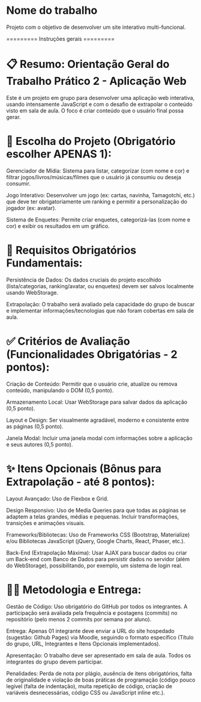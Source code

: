 # Nome do trabalho
Projeto com o objetivo de desenvolver um site interativo multi-funcional.

========= Instruções gerais =========

# 📋 Resumo: Orientação Geral do Trabalho Prático 2 - Aplicação Web
Este é um projeto em grupo para desenvolver uma aplicação web interativa, usando intensamente JavaScript e com o desafio de extrapolar o conteúdo visto em sala de aula. O foco é criar conteúdo que o usuário final possa gerar.

# 🎯 Escolha do Projeto (Obrigatório escolher APENAS 1):
Gerenciador de Mídia: Sistema para listar, categorizar (com nome e cor) e filtrar jogos/livros/músicas/filmes que o usuário já consumiu ou deseja consumir.

Jogo Interativo: Desenvolver um jogo (ex: cartas, navinha, Tamagotchi, etc.) que deve ter obrigatoriamente um ranking e permitir a personalização do jogador (ex: avatar).

Sistema de Enquetes: Permite criar enquetes, categorizá-las (com nome e cor) e exibir os resultados em um gráfico.

# 💾 Requisitos Obrigatórios Fundamentais:
Persistência de Dados: Os dados cruciais do projeto escolhido (lista/categorias, ranking/avatar, ou enquetes) devem ser salvos localmente usando WebStorage.

Extrapolação: O trabalho será avaliado pela capacidade do grupo de buscar e implementar informações/tecnologias que não foram cobertas em sala de aula.

# ✅ Critérios de Avaliação (Funcionalidades Obrigatórias - 2 pontos):
Criação de Conteúdo: Permitir que o usuário crie, atualize ou remova conteúdo, manipulando o DOM (0,5 ponto).

Armazenamento Local: Usar WebStorage para salvar dados da aplicação (0,5 ponto).

Layout e Design: Ser visualmente agradável, moderno e consistente entre as páginas (0,5 ponto).

Janela Modal: Incluir uma janela modal com informações sobre a aplicação e seus autores (0,5 ponto).

# ✨ Itens Opcionais (Bônus para Extrapolação - até 8 pontos):
Layout Avançado: Uso de Flexbox e Grid.

Design Responsivo: Uso de Media Queries para que todas as páginas se adaptem a telas grandes, médias e pequenas. Incluir transformações, transições e animações visuais.

Frameworks/Bibliotecas: Uso de Frameworks CSS (Bootstrap, Materialize) e/ou Bibliotecas JavaScript (jQuery, Google Charts, React, Phaser, etc.).

Back-End (Extrapolação Máxima): Usar AJAX para buscar dados ou criar um Back-end com Banco de Dados para persistir dados no servidor (além do WebStorage), possibilitando, por exemplo, um sistema de login real.

# 🧑‍💻 Metodologia e Entrega:
Gestão de Código: Uso obrigatório do GitHub por todos os integrantes. A participação será avaliada pela frequência e postagens (commits) no repositório (pelo menos 2 commits por semana por aluno).

Entrega: Apenas 01 integrante deve enviar a URL do site hospedado (sugestão: Github Pages) via Moodle, seguindo o formato específico (Título do grupo, URL, Integrantes e Itens Opcionais implementados).

Apresentação: O trabalho deve ser apresentado em sala de aula. Todos os integrantes do grupo devem participar.

Penalidades: Perda de nota por plágio, ausência de itens obrigatórios, falta de originalidade e violação de boas práticas de programação (código pouco legível (falta de indentação), muita repetição de código, criação de variáveis desnecessárias, código CSS ou JavaScript inline etc.).
